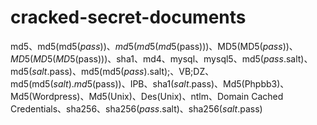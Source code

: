 # cracked-secret-documents

md5、md5(md5($pass))、md5(md5(md5($pass)))、MD5(MD5($pass))、MD5(MD5(MD5($pass)))、sha1、md4、mysql、mysql5、md5($pass.$salt)、md5($salt.$pass)、md5(md5($pass).$salt);、VB;DZ、md5(md5($salt).md5($pass))、IPB、sha1($salt.$pass)、Md5(Phpbb3)、Md5(Wordpress)、Md5(Unix)、Des(Unix)、ntlm、Domain Cached Credentials、sha256、sha256($pass.$salt)、sha256($salt.$pass)
